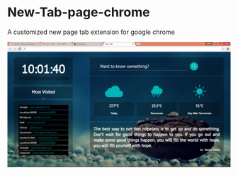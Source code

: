 # New-Tab-page-chrome
A customized new page tab extension for google chrome


![alt tag](https://raw.githubusercontent.com/rdrahul/New-Tab-page-chrome/master/Images/screenshot.png)

